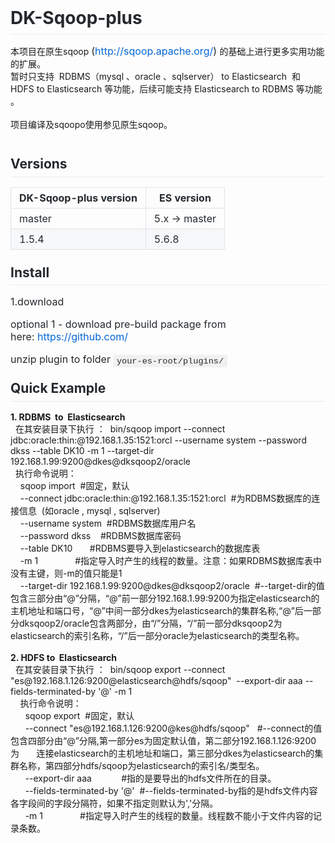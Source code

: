 <div><h1 style="box-sizing: border-box; margin-right: 0px; margin-bottom: 16px; margin-left: 0px; line-height: 1.25; padding-bottom: 0.3em; border-bottom: 1px solid rgb(234, 236, 239); color: rgb(36, 41, 46); font-family: -apple-system, BlinkMacSystemFont, &quot;Segoe UI&quot;, Helvetica, Arial, sans-serif, &quot;Apple Color Emoji&quot;, &quot;Segoe UI Emoji&quot;, &quot;Segoe UI Symbol&quot;; margin-top: 0px !important;">DK-Sqoop-plus</h1></div><div>本项目在原生sqoop&nbsp;<span style="color: rgb(36, 41, 46); font-family: -apple-system, BlinkMacSystemFont, &quot;Segoe UI&quot;, Helvetica, Arial, sans-serif, &quot;Apple Color Emoji&quot;, &quot;Segoe UI Emoji&quot;, &quot;Segoe UI Symbol&quot;; font-size: 16px;">(</span><a href="http://sqoop.apache.org/" rel="nofollow" style="box-sizing: border-box; color: rgb(3, 102, 214); text-decoration-line: none; font-family: -apple-system, BlinkMacSystemFont, &quot;Segoe UI&quot;, Helvetica, Arial, sans-serif, &quot;Apple Color Emoji&quot;, &quot;Segoe UI Emoji&quot;, &quot;Segoe UI Symbol&quot;; font-size: 16px;">http://sqoop.apache.org/</a><span style="color: rgb(36, 41, 46); font-family: -apple-system, BlinkMacSystemFont, &quot;Segoe UI&quot;, Helvetica, Arial, sans-serif, &quot;Apple Color Emoji&quot;, &quot;Segoe UI Emoji&quot;, &quot;Segoe UI Symbol&quot;; font-size: 16px;">)&nbsp;</span>的基础上进行更多实用功能的扩展。</div><div>暂时只支持&nbsp; RDBMS（mysql 、oracle 、sqlserver） to Elasticsearch&nbsp; 和 HDFS to Elasticsearch 等功能，后续可能支持 Elasticsearch to RDBMS 等功能 。</div><div><br></div><div>项目编译及sqoopo使用参见原生sqoop。</div>
<div><br></div><div><h2 style="box-sizing: border-box; margin-top: 24px; margin-bottom: 16px; line-height: 1.25; padding-bottom: 0.3em; border-bottom: 1px solid rgb(234, 236, 239); color: rgb(36, 41, 46); font-family: -apple-system, BlinkMacSystemFont, &quot;Segoe UI&quot;, Helvetica, Arial, sans-serif, &quot;Apple Color Emoji&quot;, &quot;Segoe UI Emoji&quot;, &quot;Segoe UI Symbol&quot;;">Versions</h2></div><div><table style="box-sizing: border-box; border-spacing: 0px; border-collapse: collapse; margin-top: 0px; margin-bottom: 16px; display: block; width: 888px; overflow: auto; color: rgb(36, 41, 46); font-family: -apple-system, BlinkMacSystemFont, &quot;Segoe UI&quot;, Helvetica, Arial, sans-serif, &quot;Apple Color Emoji&quot;, &quot;Segoe UI Emoji&quot;, &quot;Segoe UI Symbol&quot;; font-size: 16px;"><thead style="box-sizing: border-box;"><tr style="box-sizing: border-box; border-top: 1px solid rgb(198, 203, 209);"><th style="box-sizing: border-box; padding: 6px 13px; border: 1px solid rgb(223, 226, 229);">DK-Sqoop-plus version</th><th style="box-sizing: border-box; padding: 6px 13px; border: 1px solid rgb(223, 226, 229);">ES version</th></tr></thead><tbody style="box-sizing: border-box;"><tr style="box-sizing: border-box; border-top: 1px solid rgb(198, 203, 209);"><td style="box-sizing: border-box; padding: 6px 13px; border: 1px solid rgb(223, 226, 229);">master</td><td style="box-sizing: border-box; padding: 6px 13px; border: 1px solid rgb(223, 226, 229);">5.x -&gt; master</td></tr><tr style="box-sizing: border-box; background-color: rgb(246, 248, 250); border-top: 1px solid rgb(198, 203, 209);"><td style="box-sizing: border-box; padding: 6px 13px; border: 1px solid rgb(223, 226, 229);">1.5.4</td><td style="box-sizing: border-box; padding: 6px 13px; border: 1px solid rgb(223, 226, 229);">5.6.8</td></tr></tbody></table></div><div><h2 style="box-sizing: border-box; margin-top: 24px; margin-bottom: 16px; line-height: 1.25; padding-bottom: 0.3em; border-bottom: 1px solid rgb(234, 236, 239); color: rgb(36, 41, 46); font-family: -apple-system, BlinkMacSystemFont, &quot;Segoe UI&quot;, Helvetica, Arial, sans-serif, &quot;Apple Color Emoji&quot;, &quot;Segoe UI Emoji&quot;, &quot;Segoe UI Symbol&quot;;">Install</h2><p style="box-sizing: border-box; margin-top: 0px; margin-bottom: 16px; color: rgb(36, 41, 46); font-family: -apple-system, BlinkMacSystemFont, &quot;Segoe UI&quot;, Helvetica, Arial, sans-serif, &quot;Apple Color Emoji&quot;, &quot;Segoe UI Emoji&quot;, &quot;Segoe UI Symbol&quot;; font-size: 16px;">1.download&nbsp;</p><p style="box-sizing: border-box; margin-top: 16px; margin-bottom: 16px; color: rgb(36, 41, 46); font-family: -apple-system, BlinkMacSystemFont, &quot;Segoe UI&quot;, Helvetica, Arial, sans-serif, &quot;Apple Color Emoji&quot;, &quot;Segoe UI Emoji&quot;, &quot;Segoe UI Symbol&quot;; font-size: 16px;">optional 1 - download pre-build package from here:&nbsp;<a href="https://github.com/medcl/elasticsearch-analysis-ik/releases" style="box-sizing: border-box; background-color: transparent; color: rgb(3, 102, 214); text-decoration-line: none;">https://github.com/</a></p><p style="box-sizing: border-box; margin-top: 16px; margin-bottom: 16px; color: rgb(36, 41, 46); font-family: -apple-system, BlinkMacSystemFont, &quot;Segoe UI&quot;, Helvetica, Arial, sans-serif, &quot;Apple Color Emoji&quot;, &quot;Segoe UI Emoji&quot;, &quot;Segoe UI Symbol&quot;; font-size: 16px;">unzip plugin to folder&nbsp;<code style="box-sizing: border-box; font-family: SFMono-Regular, Consolas, &quot;Liberation Mono&quot;, Menlo, Courier, monospace; font-size: 13.6px; padding: 0.2em 0.4em; margin: 0px; background-color: rgba(27, 31, 35, 0.05); border-radius: 3px;">your-es-root/plugins/</code></p></div><div><h2 style="box-sizing: border-box; margin-top: 24px; margin-bottom: 16px; line-height: 1.25; padding-bottom: 0.3em; border-bottom: 1px solid rgb(234, 236, 239); color: rgb(36, 41, 46); font-family: -apple-system, BlinkMacSystemFont, &quot;Segoe UI&quot;, Helvetica, Arial, sans-serif, &quot;Apple Color Emoji&quot;, &quot;Segoe UI Emoji&quot;, &quot;Segoe UI Symbol&quot;;">Quick Example</h2></div><div><b>1. RDBMS&nbsp; to&nbsp; Elasticsearch&nbsp;</b></div><div>&nbsp; 在其安装目录下执行 ：&nbsp; bin/sqoop import --connect jdbc:oracle:thin:@192.168.1.35:1521:orcl --username system --password dkss --table DK10 -m 1 --target-dir 192.168.1.99:9200@dkes@dksqoop2/oracle&nbsp;&nbsp;</div><div>&nbsp; 执行命令说明：</div><div>&nbsp; &nbsp; sqoop import&nbsp; #固定，默认</div><div>&nbsp; &nbsp; --connect jdbc:oracle:thin:@192.168.1.35:1521:orcl&nbsp; #为RDBMS数据库的连接信息&nbsp; (如oracle , mysql , sqlserver)</div><div>&nbsp; &nbsp; --username system&nbsp; #RDBMS数据库用户名</div><div>&nbsp; &nbsp; --password dkss&nbsp; &nbsp; #RDBMS数据库密码</div><div>&nbsp; &nbsp; --table DK10&nbsp; &nbsp; &nbsp; &nbsp;#RDBMS要导入到elasticsearch的数据库表</div><div>&nbsp; &nbsp; -m 1&nbsp; &nbsp; &nbsp; &nbsp; &nbsp; &nbsp; &nbsp; &nbsp;#指定导入时产生的线程的数量。注意：如果RDBMS数据库表中没有主键，则-m的值只能是1</div><div>&nbsp; &nbsp; --target-dir 192.168.1.99:9200@dkes@dksqoop2/oracle&nbsp; #--target-dir的值包含三部分由“@”分隔，“@”前一部分192.168.1.99:9200为指定elasticsearch的主机地址和端口号，“@”中间一部分dkes为elasticsearch的集群名称,“@”后一部分dksqoop2/oracle包含两部分，由“/”分隔，“/”前一部分dksqoop2为elasticsearch的索引名称，“/”后一部分oracle为elasticsearch的类型名称。</div><div><br></div><div><b>2. HDFS to&nbsp; Elasticsearch</b></div><div>&nbsp; 在其安装目录下执行 ：&nbsp; bin/sqoop export --connect "es@192.168.1.126:9200@elasticsearch@hdfs/sqoop"&nbsp; --export-dir aaa --fields-terminated-by '@' -m 1</div><div>&nbsp; &nbsp; 执行命令说明：</div><div>&nbsp; &nbsp; &nbsp; sqoop export&nbsp; #固定，默认</div><div>&nbsp; &nbsp; &nbsp; --connect "es@192.168.1.126:9200@kes@hdfs/sqoop"&nbsp; &nbsp;#--connect的值包含四部分由“@”分隔,第一部分es为固定默认值，第二部分192.168.1.126:9200为&nbsp; &nbsp; &nbsp; &nbsp;连接elasticsearch的主机地址和端口，第三部分dkes为elasticsearch的集群名称，第四部分hdfs/sqoop为elasticsearch的索引名/类型名。</div><div>&nbsp; &nbsp; &nbsp; --export-dir aaa&nbsp; &nbsp; &nbsp; &nbsp; &nbsp; &nbsp; #指的是要导出的hdfs文件所在的目录。</div><div>&nbsp; &nbsp; &nbsp; --fields-terminated-by '@'&nbsp; #--fields-terminated-by指的是hdfs文件内容各字段间的字段分隔符，如果不指定则默认为','分隔。</div><div>&nbsp; &nbsp; &nbsp; -m 1&nbsp; &nbsp; &nbsp; &nbsp; &nbsp; &nbsp; &nbsp; &nbsp;#指定导入时产生的线程的数量。线程数不能小于文件内容的记录条数。</div><div><br></div><div><br></div><div><br></div><div><br></div>
